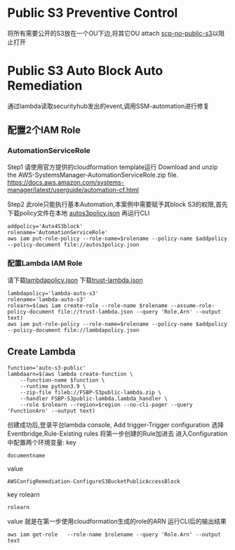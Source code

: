 # Public S3 Preventive Control
将所有需要公开的S3放在一个OU下边,将其它OU attach [scp-no-public-s3](/scp-no-public-s3)以阻止打开
# Public S3 Auto Block Auto Remediation
通过lambda读取securityhub发出的event,调用SSM-automation进行修复
## 配置2个IAM Role
### AutomationServiceRole
Step1 请使用官方提供的cloudformation template运行
Download and unzip the AWS-SystemsManager-AutomationServiceRole.zip file. 
https://docs.aws.amazon.com/systems-manager/latest/userguide/automation-cf.html

Step2 此role只能执行基本Automation,本案例中需要赋予其block S3的权限,首先下载policy文件在本地
[autos3policy.json](/autos3policy.json)
再运行CLI
```
addpolicy='Auto4S3block'
rolename='AutomationServiceRole'
aws iam put-role-policy --role-name=$rolename --policy-name $addpolicy --policy-document file://autos3policy.json
```
### 配置Lambda IAM Role
请下载[lambdapolicy.json](/lambdapolicy.json)
下载[trust-lambda.json](/trust-lambda.json)

```
lambdapolicy='lambda-auto-s3'
rolename='lambda-auto-s3'
rolearn=$(aws iam create-role --role-name $rolename --assume-role-policy-document file://trust-lambda.json --query 'Role.Arn' --output text)
aws iam put-role-policy --role-name=$rolename --policy-name $addpolicy --policy-document file://lambdapolicy.json
```

## Create Lambda
```
function='auto-s3-public'
lambdaarn=$(aws lambda create-function \
    --function-name $function \
    --runtime python3.9 \
    --zip-file fileb://FSBP-S3public-lambda.zip \
    --handler FSBP-S3public-lambda.lambda_handler \
    --role $rolearn --region=$region --no-cli-pager --query 'FunctionArn' --output text)
```
创建成功后,登录平台lambda console,
Add trigger-Trigger configuration 选择Eventbridge,Rule-Existing rules 将第一步创建的Rule加进去
进入Configuration中配置两个环境变量:
key
```
documentname
```
value
```
AWSConfigRemediation-ConfigureS3BucketPublicAccessBlock
```
key
rolearn
```
rolearn
```
value 就是在第一步使用cloudformation生成的role的ARN 运行CLI后的输出结果
```
aws iam get-role   --role-name $rolename --query 'Role.Arn' --output text
```



